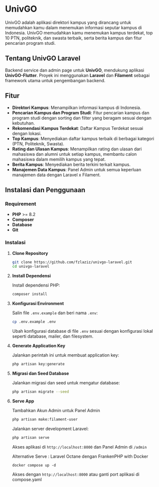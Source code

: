 # UnivGO

UnivGO adalah aplikasi direktori kampus yang dirancang untuk memudahkan kamu dalam menemukan informasi seputar kampus di Indonesia. UnivGO memudahkan kamu menemukan kampus terdekat, top 10 PTN, politeknik, dan swasta terbaik, serta berita kampus dan fitur pencarian program studi. 

## Tentang UnivGO Laravel

Backend service dan admin page untuk **UnivGO**, mendukung aplikasi **UnivGO-Flutter**. Proyek ini menggunakan **Laravel** dan **Filament** sebagai framework utama untuk pengembangan backend.

## Fitur

* **Direktori Kampus**: Menampilkan informasi kampus di Indonesia.
* **Pencarian Kampus dan Program Studi**: Fitur pencarian kampus dan program studi dengan sorting dan filter yang beragam sesuai dengan kebutuhan.
* **Rekomendasi Kampus Terdekat**: Daftar Kampus Terdekat sesuai dengan lokasi.
* **Top Kampus**: Menyediakan daftar kampus terbaik di berbagai kategori (PTN, Politeknik, Swasta).
* **Rating dan Ulasan Kampus**: 
Menampilkan rating dan ulasan dari mahasiswa dan alumni untuk setiap kampus, membantu calon mahasiswa dalam memilih kampus yang tepat.
* **Berita Kampus**: Menyediakan berita terkini terkait kampus.
* **Manajemen Data Kampus**: Panel Admin untuk semua keperluan manajemen data dengan Laravel x Filament.

## Instalasi dan Penggunaan

### Requirement

* **PHP** >= 8.2
* **Composer**
* **Database**
* **Git**

### Instalasi

1. **Clone Repository**

   ```bash
   git clone https://github.com/fzlaziz/univgo-laravel.git
   cd univgo-laravel
   ```

2. **Install Dependensi**

   Install dependensi PHP:
   ```bash
   composer install
   ```

3. **Konfigurasi Environment**

   Salin file `.env.example` dan beri nama `.env`:
   ```bash
   cp .env.example .env
   ```

   Ubah konfigurasi database di file `.env` sesuai dengan konfigurasi lokal seperti database, mailer, dan filesystem.

4. **Generate Application Key**

   Jalankan perintah ini untuk membuat application key:
   ```bash
   php artisan key:generate
   ```

5. **Migrasi dan Seed Database**

   Jalankan migrasi dan seed untuk mengatur database:
   ```bash
   php artisan migrate --seed
   ```

6. **Serve App**

   Tambahkan Akun Admin untuk Panel Admin
   ```bash
   php artisan make:filament-user
   ```
   Jalankan server development Laravel:
   ```bash
   php artisan serve
   ```

   Akses aplikasi di `http://localhost:8000` dan Panel Admin di `/admin`

   Alternative Serve : Laravel Octane dengan  FrankenPHP with Docker

   ```
   docker compose up -d
   ```
   Akses dengan `http://localhost:8000` atau ganti port aplikasi di compose.yaml
